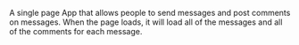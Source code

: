 A single page App that allows people to send messages and post comments on messages. When the page loads, it will load all of the messages and all of the comments for each message.